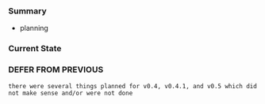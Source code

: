<!-- no-select -->
<h1 style="display:none"></h1>

### Summary

  - planning

### Current State

### DEFER FROM PREVIOUS
```
there were several things planned for v0.4, v0.4.1, and v0.5 which did not make sense and/or were not done
```